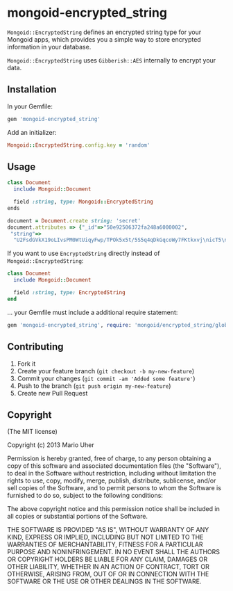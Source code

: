 # mongoid-encrypted_string

`Mongoid::EncryptedString` defines an encrypted string type for your Mongoid apps, which provides you a simple way to store encrypted information in your database.

`Mongoid::EncryptedString` uses `Gibberish::AES` internally to encrypt your data.

## Installation

In your Gemfile:

```ruby
gem 'mongoid-encrypted_string'
```

Add an initializer:

```ruby
Mongoid::EncryptedString.config.key = 'random'
```

## Usage

```ruby
class Document
  include Mongoid::Document

  field :string, type: Mongoid::EncryptedString
ends
```

```ruby
document = Document.create string: 'secret'
document.attributes => {"_id"=>"50e92506372fa248a6000002",
 "string"=>
  "U2FsdGVkX19oLIvsPM0WtUiqyFwp/TPOk5x5t/5S5q4qDkGqcoWy7FKtkxvj\nicT5\n" }
```

If you want to use `EncryptedString` directly instead of `Mongoid::EncryptedString`:

```ruby
class Document
  include Mongoid::Document

  field :string, type: EncryptedString
end
```

… your Gemfile must include a additional require statement:

```ruby
gem 'mongoid-encrypted_string', require: 'mongoid/encrypted_string/global'
```

## Contributing

1. Fork it
2. Create your feature branch (`git checkout -b my-new-feature`)
3. Commit your changes (`git commit -am 'Added some feature'`)
4. Push to the branch (`git push origin my-new-feature`)
5. Create new Pull Request

## Copyright

(The MIT license)

Copyright (c) 2013 Mario Uher

Permission is hereby granted, free of charge, to any person obtaining
a copy of this software and associated documentation files (the
"Software"), to deal in the Software without restriction, including
without limitation the rights to use, copy, modify, merge, publish,
distribute, sublicense, and/or sell copies of the Software, and to
permit persons to whom the Software is furnished to do so, subject to
the following conditions:

The above copyright notice and this permission notice shall be
included in all copies or substantial portions of the Software.

THE SOFTWARE IS PROVIDED "AS IS", WITHOUT WARRANTY OF ANY KIND,
EXPRESS OR IMPLIED, INCLUDING BUT NOT LIMITED TO THE WARRANTIES OF
MERCHANTABILITY, FITNESS FOR A PARTICULAR PURPOSE AND
NONINFRINGEMENT. IN NO EVENT SHALL THE AUTHORS OR COPYRIGHT HOLDERS BE
LIABLE FOR ANY CLAIM, DAMAGES OR OTHER LIABILITY, WHETHER IN AN ACTION
OF CONTRACT, TORT OR OTHERWISE, ARISING FROM, OUT OF OR IN CONNECTION
WITH THE SOFTWARE OR THE USE OR OTHER DEALINGS IN THE SOFTWARE.
